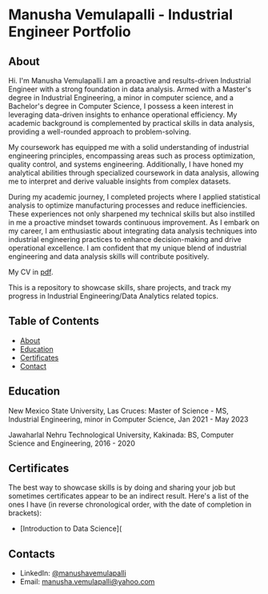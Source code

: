 # Manusha Vemulapalli - Industrial Engineer Portfolio
## About
Hi. I'm Manusha Vemulapalli.I am a proactive and results-driven Industrial Engineer with a strong foundation in data analysis. Armed with a Master's degree in Industrial Engineering, a minor in computer science, and a Bachelor's degree in Computer Science, I possess a keen interest in leveraging data-driven insights to enhance operational efficiency. My academic background is complemented by practical skills in data analysis, providing a well-rounded approach to problem-solving.

My coursework has equipped me with a solid understanding of industrial engineering principles, encompassing areas such as process optimization, quality control, and systems engineering. Additionally, I have honed my analytical abilities through specialized coursework in data analysis, allowing me to interpret and derive valuable insights from complex datasets.

During my academic journey, I completed projects where I applied statistical analysis to optimize manufacturing processes and reduce inefficiencies. These experiences not only sharpened my technical skills but also instilled in me a proactive mindset towards continuous improvement. As I embark on my career, I am enthusiastic about integrating data analysis techniques into industrial engineering practices to enhance decision-making and drive operational excellence. I am confident that my unique blend of industrial engineering and data analysis skills will contribute positively.

My CV in [pdf](https://github.com/Manusha-Vemulapalli/Data-Analyst-Portfolio/blob/main/Manusha_V.pdf).

This is a repository to showcase skills, share projects, and track my progress in Industrial Engineering/Data Analytics related topics.

## Table of Contents
- [About](https://github.com/Manusha-Vemulapalli/Data-Analyst-Portfolio/edit/main/README.md#about)
- [Education](https://github.com/Manusha-Vemulapalli/Data-Analyst-Portfolio/edit/main/README.md#Education)
- [Certificates](https://github.com/Manusha-Vemulapalli/Data-Analyst-Portfolio/edit/main/README.md#Certificates)
- [Contact](https://github.com/Manusha-Vemulapalli/Data-Analyst-Portfolio/edit/main/README.md#Contact)
  
## Education
New Mexico State University, Las Cruces: 
Master of Science - MS, Industrial Engineering, minor in Computer Science,
Jan 2021 - May 2023

Jawaharlal Nehru Technological University, Kakinada:
BS, Computer Science and Engineering,
2016 - 2020

## Certificates
The best way to showcase skills is by doing and sharing your job but sometimes certificates appear to be an indirect result. Here's a list of the ones I have (in reverse chronological order, with the date of completion in brackets):
- [Introduction to Data Science](

## Contacts
- LinkedIn: [@manushavemulapalli](https://www.linkedin.com/in/manusha-vemulapalli-950b73223/) 
- Email: manusha.vemulapalli@yahoo.com
